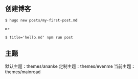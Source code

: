## 创建博客 

```
$ hugo new posts/my-first-post.md

or

$ title='hello.md' npm run post
```

## 主题 

默认主题：themes/ananke
定制主题：themes/evenme
当前主题：themes/mainroad